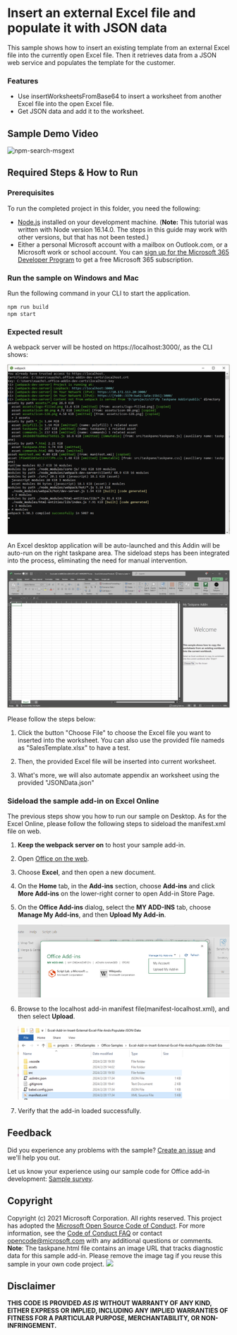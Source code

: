 # Insert an external Excel file and populate it with JSON data

This sample shows how to insert an existing template from an external Excel file into the currently open Excel file. Then it retrieves data from a JSON web service and populates the template for the customer.

### Features
- Use insertWorksheetsFromBase64 to insert a worksheet from another Excel file into the open Excel file.
- Get JSON data and add it to the worksheet.

## Sample Demo Video
![npm-search-msgext](assets/sampleDemo.gif)

## Required Steps & How to Run

### Prerequisites
To run the completed project in this folder, you need the following:
- [Node.js](https://nodejs.org) installed on your development machine. (**Note:** This tutorial was written with Node version 16.14.0. The steps in this guide may work with other versions, but that has not been tested.)
- Either a personal Microsoft account with a mailbox on Outlook.com, or a Microsoft work or school account. You can [sign up for the Microsoft 365 Developer Program](https://developer.microsoft.com/microsoft-365/dev-program) to get a free Microsoft 365 subscription.

### Run the sample on Windows and Mac

Run the following command in your CLI to start the application.
```
npm run build
npm start
```

### Expected result

A webpack server will be hosted on https://localhost:3000/, as the CLI shows:

![](./assets/webpack.png)

An Excel desktop application will be auto-launched and this Addin will be auto-run on the right taskpane area. The sideload steps has been integrated into the process, eliminating the need for manual intervention.

![](./assets/taskpane.png)

Please follow the steps below:

1. Click the button "Choose File" to choose the Excel file you want to inserted into the worksheet. You can also use the provided file nameds as "SalesTemplate.xlsx" to have a test.

2. Then, the provided Excel file will be inserted into current worksheet.

3. What's more, we will also automate appendix an worksheet using the provided "JSONData.json"

### Sideload the sample add-in on Excel Online

The previous steps show you how to run our sample on Desktop. As for the Excel Online, please follow the following steps to sideload the manifest.xml file on web.

1.  **Keep the webpack server on** to host your sample add-in.
1.  Open [Office on the web](https://office.live.com/).
1.  Choose **Excel**, and then open a new document.
1.  On the **Home** tab, in the **Add-ins** section, choose **Add-ins** and click **More Add-ins** on the lower-right corner to open Add-in Store Page.
1.  On the **Office Add-ins** dialog, select the **MY ADD-INS** tab, choose **Manage My Add-ins**, and then **Upload My Add-in**.

    ![](./assets/manageAddins.png)

1.  Browse to the localhost add-in manifest file(manifest-localhost.xml), and then select **Upload**.

    ![](./assets/localhostXML.png)

1.  Verify that the add-in loaded successfully. 


## Feedback
Did you experience any problems with the sample? [Create an issue]( https://github.com/OfficeDev/Word-Scenario-based-Add-in-Samples/issues/new) and we'll help you out.

Let us know your experience using our sample code for Office add-in development: [Sample survey](https://aka.ms/OfficeDevSampleSurvey).

## Copyright
Copyright (c) 2021 Microsoft Corporation. All rights reserved.
This project has adopted the [Microsoft Open Source Code of Conduct](https://opensource.microsoft.com/codeofconduct/). For more information, see the [Code of Conduct FAQ](https://opensource.microsoft.com/codeofconduct/faq/) or contact [opencode@microsoft.com](mailto:opencode@microsoft.com) with any additional questions or comments.
<br>**Note**: The taskpane.html file contains an image URL that tracks diagnostic data for this sample add-in. Please remove the image tag if you reuse this sample in your own code project.
<img src="https://pnptelemetry.azurewebsites.net/pnp-officeaddins/samples/word-add-in-aigc">

## Disclaimer
**THIS CODE IS PROVIDED *AS IS* WITHOUT WARRANTY OF ANY KIND, EITHER EXPRESS OR IMPLIED, INCLUDING ANY IMPLIED WARRANTIES OF FITNESS FOR A PARTICULAR PURPOSE, MERCHANTABILITY, OR NON-INFRINGEMENT.**
